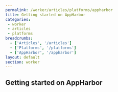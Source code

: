 ```yaml
---
permalink: /worker/articles/platforms/appharbor
title: Getting started on AppHarbor
categories:
 - worker
 - articles
 - platforms
breadcrumbs:
  - ['Articles', '/articles']
  - ['Platforms', '/platforms']
  - ['AppHarbor', '/appharbor']
layout: default
section: worker
---
```


## Getting started on AppHarbor
